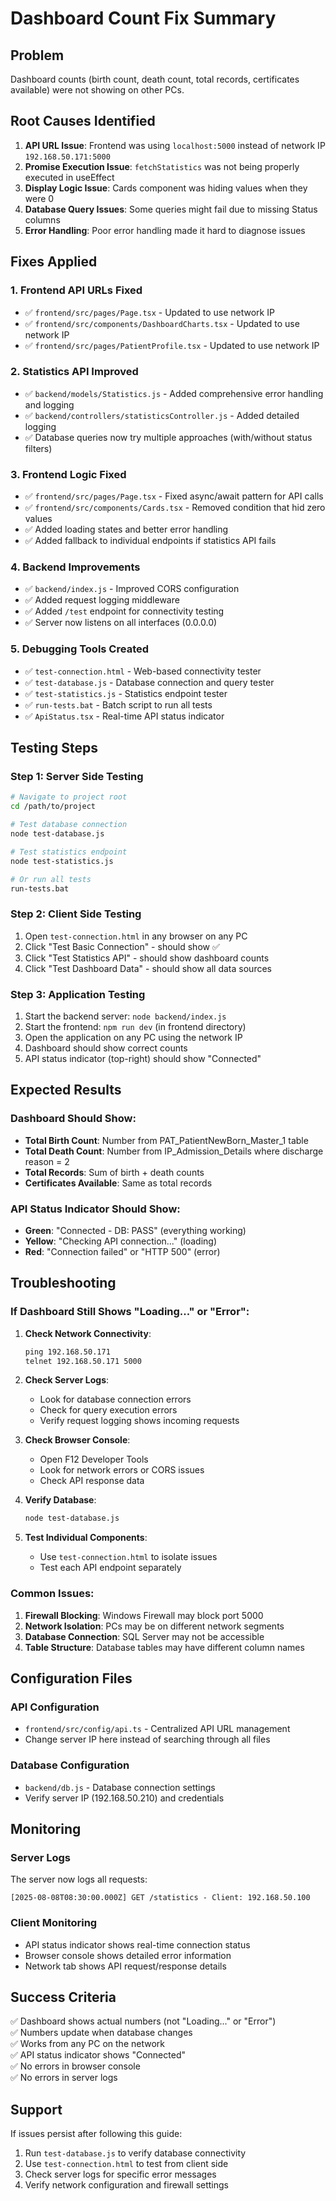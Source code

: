 # Dashboard Count Fix Summary

## Problem
Dashboard counts (birth count, death count, total records, certificates available) were not showing on other PCs.

## Root Causes Identified

1. **API URL Issue**: Frontend was using `localhost:5000` instead of network IP `192.168.50.171:5000`
2. **Promise Execution Issue**: `fetchStatistics` was not being properly executed in useEffect
3. **Display Logic Issue**: Cards component was hiding values when they were 0
4. **Database Query Issues**: Some queries might fail due to missing Status columns
5. **Error Handling**: Poor error handling made it hard to diagnose issues

## Fixes Applied

### 1. Frontend API URLs Fixed
- ✅ `frontend/src/pages/Page.tsx` - Updated to use network IP
- ✅ `frontend/src/components/DashboardCharts.tsx` - Updated to use network IP  
- ✅ `frontend/src/pages/PatientProfile.tsx` - Updated to use network IP

### 2. Statistics API Improved
- ✅ `backend/models/Statistics.js` - Added comprehensive error handling and logging
- ✅ `backend/controllers/statisticsController.js` - Added detailed logging
- ✅ Database queries now try multiple approaches (with/without status filters)

### 3. Frontend Logic Fixed
- ✅ `frontend/src/pages/Page.tsx` - Fixed async/await pattern for API calls
- ✅ `frontend/src/components/Cards.tsx` - Removed condition that hid zero values
- ✅ Added loading states and better error handling
- ✅ Added fallback to individual endpoints if statistics API fails

### 4. Backend Improvements
- ✅ `backend/index.js` - Improved CORS configuration
- ✅ Added request logging middleware
- ✅ Added `/test` endpoint for connectivity testing
- ✅ Server now listens on all interfaces (0.0.0.0)

### 5. Debugging Tools Created
- ✅ `test-connection.html` - Web-based connectivity tester
- ✅ `test-database.js` - Database connection and query tester
- ✅ `test-statistics.js` - Statistics endpoint tester
- ✅ `run-tests.bat` - Batch script to run all tests
- ✅ `ApiStatus.tsx` - Real-time API status indicator

## Testing Steps

### Step 1: Server Side Testing
```bash
# Navigate to project root
cd /path/to/project

# Test database connection
node test-database.js

# Test statistics endpoint
node test-statistics.js

# Or run all tests
run-tests.bat
```

### Step 2: Client Side Testing
1. Open `test-connection.html` in any browser on any PC
2. Click "Test Basic Connection" - should show ✅
3. Click "Test Statistics API" - should show dashboard counts
4. Click "Test Dashboard Data" - should show all data sources

### Step 3: Application Testing
1. Start the backend server: `node backend/index.js`
2. Start the frontend: `npm run dev` (in frontend directory)
3. Open the application on any PC using the network IP
4. Dashboard should show correct counts
5. API status indicator (top-right) should show "Connected"

## Expected Results

### Dashboard Should Show:
- **Total Birth Count**: Number from PAT_PatientNewBorn_Master_1 table
- **Total Death Count**: Number from IP_Admission_Details where discharge reason = 2
- **Total Records**: Sum of birth + death counts
- **Certificates Available**: Same as total records

### API Status Indicator Should Show:
- **Green**: "Connected - DB: PASS" (everything working)
- **Yellow**: "Checking API connection..." (loading)
- **Red**: "Connection failed" or "HTTP 500" (error)

## Troubleshooting

### If Dashboard Still Shows "Loading..." or "Error":

1. **Check Network Connectivity**:
   ```cmd
   ping 192.168.50.171
   telnet 192.168.50.171 5000
   ```

2. **Check Server Logs**:
   - Look for database connection errors
   - Check for query execution errors
   - Verify request logging shows incoming requests

3. **Check Browser Console**:
   - Open F12 Developer Tools
   - Look for network errors or CORS issues
   - Check API response data

4. **Verify Database**:
   ```bash
   node test-database.js
   ```

5. **Test Individual Components**:
   - Use `test-connection.html` to isolate issues
   - Test each API endpoint separately

### Common Issues:

1. **Firewall Blocking**: Windows Firewall may block port 5000
2. **Network Isolation**: PCs may be on different network segments
3. **Database Connection**: SQL Server may not be accessible
4. **Table Structure**: Database tables may have different column names

## Configuration Files

### API Configuration
- `frontend/src/config/api.ts` - Centralized API URL management
- Change server IP here instead of searching through all files

### Database Configuration  
- `backend/db.js` - Database connection settings
- Verify server IP (192.168.50.210) and credentials

## Monitoring

### Server Logs
The server now logs all requests:
```
[2025-08-08T08:30:00.000Z] GET /statistics - Client: 192.168.50.100
```

### Client Monitoring
- API status indicator shows real-time connection status
- Browser console shows detailed error information
- Network tab shows API request/response details

## Success Criteria

✅ Dashboard shows actual numbers (not "Loading..." or "Error")  
✅ Numbers update when database changes  
✅ Works from any PC on the network  
✅ API status indicator shows "Connected"  
✅ No errors in browser console  
✅ No errors in server logs  

## Support

If issues persist after following this guide:
1. Run `test-database.js` to verify database connectivity
2. Use `test-connection.html` to test from client side
3. Check server logs for specific error messages
4. Verify network configuration and firewall settings